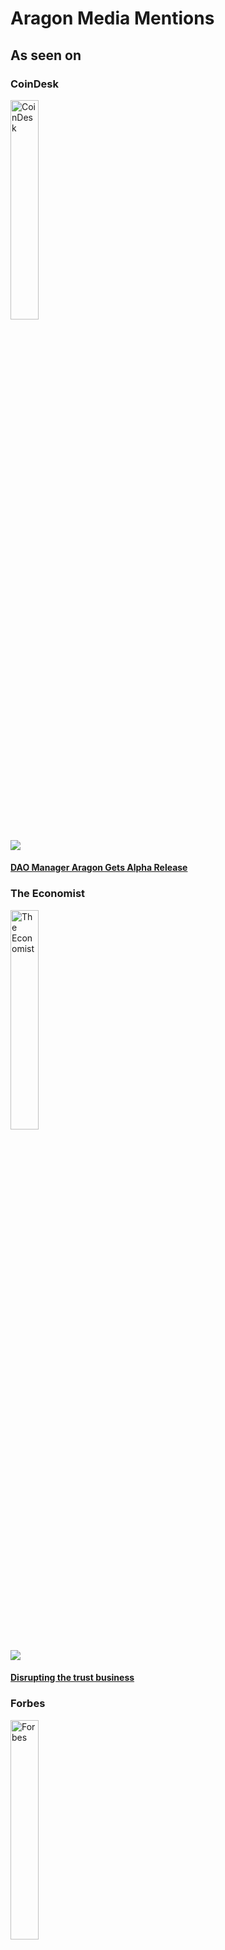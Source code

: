 # Aragon Media Mentions

## As seen on

### CoinDesk
<img src="../mentions/coindesk.svg" width="30%" title="CoinDesk">

[<img src="../mentions/coindesk_dao_manager_aragon_gets_alpha_release.png">](https://www.coindesk.com/dao-manager-aragon-alpha-ethereum/)

#### [**DAO Manager Aragon Gets Alpha Release**](https://www.coindesk.com/dao-manager-aragon-alpha-ethereum/)

### The Economist
<img src="../mentions/economist.svg" width="30%" title="The Economist">

[<img src="../mentions/the_economist_disrupting_the_trust_business.png">](https://www.economist.com/news/world-if/21724906-trust-business-little-noticed-huge-startups-deploying-blockchain-technology-threaten)

#### [**Disrupting the trust business**](https://www.economist.com/news/world-if/21724906-trust-business-little-noticed-huge-startups-deploying-blockchain-technology-threaten)

### Forbes
<img src="../mentions/forbes.svg" width="30%" title="Forbes">

[<img src="../mentions/forbes_under_30_tech_prodigy_in_cryptosale_for_ethereum_built_management_platform.png">](https://www.forbes.com/sites/rogeraitken/2017/04/20/forbes-under-30-tech-prodigy-in-cryptosale-for-decentralized-jurisdiction-platform/)

#### [**Forbes 'Under 30' Tech Prodigy In Cryptosale For Ethereum-Built Management Platform**](https://www.forbes.com/sites/rogeraitken/2017/04/20/forbes-under-30-tech-prodigy-in-cryptosale-for-decentralized-jurisdiction-platform/)

### Reuters
<img src="../mentions/reuters.svg" width="30%" title="Reuters">

[<img src="../mentions/reuters_blockchain_token_sale_nets_25_million_in_under_15_minutes.png">](https://www.reuters.com/article/us-aragon-blockchain-funding/blockchain-token-sale-nets-25-million-in-under-15-minutes-idUSKCN18E32X)

#### [**Blockchain token sale nets $25 million in under 15 minutes**](https://www.reuters.com/article/us-aragon-blockchain-funding/blockchain-token-sale-nets-25-million-in-under-15-minutes-idUSKCN18E32X)

### Nasdaq
<img src="../mentions/nasdaq.svg" width="30%" title="Nasdaq">

[<img src="../mentions/nasdaq_disintermediating_entrepreneurship_is_the_first_step_towards_a_fairer_world.png">](http://www.nasdaq.com/article/disintermediating-entrepreneurship-iis-the-first-step-towards-a-fairer-world-cm806430)

#### [**Disintermediating Entrepreneurship Is The First Step Towards A Fairer World**](http://www.nasdaq.com/article/disintermediating-entrepreneurship-iis-the-first-step-towards-a-fairer-world-cm806430)

### International Business Times
<img src="../mentions/ibt.svg" width="30%" title="IBT">

[<img src="../mentions/ibt_ethereum_based_aragon_leads_blockchain_exodus_from_slack_amid_phishing_scams.png">](http://www.ibtimes.co.uk/ethereum-based-aragon-leads-blockchain-exodus-slack-amid-phishing-scams-1640474)

#### [**Ethereum-based Aragon leads blockchain exodus from Slack amid phishing scams**](http://www.ibtimes.co.uk/ethereum-based-aragon-leads-blockchain-exodus-slack-amid-phishing-scams-1640474)

## Some Media Mentions

### The Merkle
#### [What Is AragonOS?](https://themerkle.com/what-is-aragonos/)
> Although a lot of people readily dismiss altcoins these days, there are some interesting projects out there. The Aragon project is currently working on AragonOS, which introduces some major changes to smart contracts as we know them today. More specifically, smart contracts’ underlying architecture is in dire need of some upgrades. Introducing more flexibility and making it easier to extend the functionality of these contracts is well worth looking into.

### Venturebeat
#### [No CEO needed: These blockchain platforms will let ‘the crowd’ run startups](https://venturebeat.com/2017/12/03/no-ceo-needed-these-blockchain-platforms-will-let-the-crowd-run-startups/)
> Back in May, I wrote about the concept of DAOs, decentralized autonomous organizations capable of running themselves thanks to blockchain technology — no CEO or C-Suite needed. At the time I was writing, there were a few people in the blockchain community testing out the idea but no strong efforts underway. That was six months ago.

> As anyone in the crypto space will tell you, six months is a really long time. Today, a market for DAO platforms is emerging, complete with teams, funding, development, and initial implementations.

#### [12 changes that could shake up the blockchain world in 2018](https://venturebeat.com/2018/01/01/12-changes-that-could-shake-up-the-blockchain-world-in-2018/)
> If there is one thing I have learned in the last two years in the cryptocurrency world, it’s that things change so quickly in this sector, it can humble anybody. Anyone who says he knows what he is talking about, doesn’t!

> Still, it’s New Year’s Day, so what the heck? I’ll put my neck out there with 12 predictions for 2018:

### ETHNews
#### [Aragon ICO Makes Millions In Minutes](https://www.ethnews.com/aragon-ico-makes-millions-in-minutes)
> In the time it might take to warm up a small meal, Aragon’s ICO made the company $25 million in Ether.

> On May 17, 2017, disintermediation platform Aragon announced it closed an ICO in less than 15 minutes, raking in $25,000,000 in Ether (ETH) from 2,403 investors in exchange for ANT tokens, and making it the fourth highest crowdsale ever.

### ValueWalk
#### [Aragon Introduces Grants Program To Further Ecosystem Development](http://www.valuewalk.com/2017/12/aragon-introduces-grants-program-ecosystem-development/)
> Aragon, the governance platform for decentralized organizations, has decided to support its community by introducing ‘ Aragon Nest ’, a unique grants program to accelerate ecosystem development. This is a very exciting initiative and shows the importance of community involvement to the blockchain movement, some experts argue. See more from the company press release below.

> Introducing the ‘Aragon Nest’ Grants Program

#### [How The Token Model Is Changing Coding For The Better](http://www.valuewalk.com/2017/08/open-source-model/)
> For a long time free and open source software was a niche seen by many as a threat to major software developers and large corporations who wished to enforce stricter intellectual property rights. Although patents and intellectual property rights were originally designed to protect the rights of the creators, in coding this is often enforced to the detriment of the community at large.

> However, during the last decades, open source models were gaining popularity and had a loyal following particularly among Linux enthusiasts.

> Open source offers great benefits in the areas of cost, flexibility, freedom, security, and accountability. You can see how the code is developed, what it does, and why. Unlike closed proprietary software, code can be altered and extended by any developer.

### CCN
#### [Ethereum-Based Aragon Raises $25 Million Under 15 Minutes in Record ICO](https://www.ccn.com/ethereum-based-aragon-raises-25-million-15-minutes-record-ico/)
> Ethereum-based enterprise management platform Aragon has announced details of its Wednesday ICO token sale, raising a mammoth $25 million.

> The token sale saw participation from 2,403 buyers around the world and lasted under 15 minutes to raise the figure for a token sale that was originally set to run until June 14, 2017.

#### [Ethereum-Based Aragon Partners ShapeShift for Upcoming Token Sale](https://www.ccn.com/ethereum-based-aragon-partners-shapeshift-for-upcoming-token-sale/)
> Ethereum-based distributed network platform Aragon has announced a partnership with leading global exchange ShapeShift in advance of their upcoming token sale. Set to launch May 17th, Aragon counts ICONOMI and CoinFund among its pre-sale buyers.

> Thanks to the partnership with ShapeShift, users will be able to purchase Aragon Network Tokens (ANT) using the variety of tokens on the ShapeShift platform such as Bitcoin, Ether, or Litecoin.

### Cointelegraph
#### [Why Aragon Co-Founder Sees Ethereum Price Surpassing $1,000](https://cointelegraph.com/news/why-aragon-co-founder-sees-ethereum-price-surpassing-1000)
> Earlier this month, Aragon co-founder Luis Cuende revealed that he sees the price of Ethereum, which remains at around $261, hitting $1,000 in the long run.

> In an interview with Sindre Hopland, the media producer at Itnig, Cuende explained that the Ethereum market along with the ICO industry is growing at an exponential rate. Both large-scale and small companies are actively investing in the efficiency of Ethereum network in automating operations with the utilization of smart contracts.

#### [Biggest-Ever ICO Jackpot Netted By Ethereum-Based Aragon Despite Bad Actor](https://cointelegraph.com/news/biggest-ever-ico-jackpot-netted-by-ethereum-based-aragon-despite-bad-actor)
> Ethereum-based business management platform Aragon has raised the largest amount ever in an ICO - almost $25 mln in 15 minutes.

> The token sale began at 19:30 GMT on Wednesday, but had already sold out minutes later, with investors contributing a total of 275,000 ETH worth around $24.75 mln.

### Bankless Times
#### [Ethereum cofounder Alisie joins Aragon advisory board](http://www.banklesstimes.com/2017/07/13/ethereum-cofounder-alisie-joins-aragon-advisory-board/)
> Decentralized company management platform Aragon announced this week that original Ethereum cofounder Mihai Alisie has joined its advisory board.

> Mr. Alisie partnered with Vitalik Buterin in 2011 to launch Bitcoin Magazine and later joined him to found Ethereum. He served as strategic manager and vice president of the Ethereum Foundation. The other Aragon advisors are Dai Foundation COO Kenny Rowe and CoinFund cofounder Jake Brukhman.

## Audio Interviews

### [The Blockchain and Us | Luis Cuende – How Digital Jurisdictions Help Us Escape 1984 and Take Back Control](https://theblockchainandus.com/luis-cuende/)
> Luis Cuende speaks about the inspiration for his startup Aragon, raising over $100 million in his ICO, how he plans to create a digital jurisdiction that isn’t bound to the borders of a single country, how governments manipulate citizens, how he explains the need for digital worlds, which narratives inspire people to reclaim their freedom, societal challenges in the Western world, why jobs are a thing of the past, why he thinks governments should try universal basic income, how blockchains could restrict the power of governments, why he thinks borders create racism, how decentralization on blockchains could create value, the evils of social media, how decentralized systems can avoid the path of social media, why George Orwell’s 1984 is real and what helped this happen, why many people have lost hope, why few digital natives understand the vision of decentralization, and many other things.

### [An Ethereum Podcast: Episode #11 | Guest: Luis Cuende and Maria Gomez from Aragon](http://thebitcoinpodcast.com/an-ethereum-podcast-episode-11/)
> Join us to hear more about their new grants program, Aragon Nest as well as how they continue to think about how they are in the process of transforming their DAO-producing organization into a DAO.

### [The Boost VC Podcast| Season 2, Ep. 14: Governance, Decentralized Organizations and Valuing Blockchain Technology with Aragon Co-Founder Luis Cuende](https://simplecast.com/s/816fdfc7)
> Listen in as Aragon co-founder Luis Cuende offers his profound insight on the growing popularity of cryptocurrency in Spain, fueled in part by the push for Catalonian independence.

## Video Interviews

### [FLOSS Weekly 467: Aragon](https://twit.tv/shows/floss-weekly/episodes/467?autostart=false)
> Aragon was born to bring transparency and independent governance to the forefront of managing an organization. Luis is an Advisor to Primitive, a Silicon Valley-based company building the future of programming with Virtual Reality, and he's been listed by MIT as one of their Innovators under 35. Plus, Luis is a former Advisor to the VP of the European Commission.

### [CoinFund Q&A: Aragon](https://www.youtube.com/watch?v=U35jr3UOBXc)
> Video Interview with Jake Brukhman

### [ICO Alert Podcast #3: Aragon](https://www.youtube.com/watch?v=ah-1ScpfgnM)
> In this week’s episode, the co-founders of Aragon, Luis Cuende and Jorge Izquierdo, talk about the Aragon platform, how they think the community can solve the current ICO structure issues, and what might happen to Aragon if Ethereum became obsolete.
